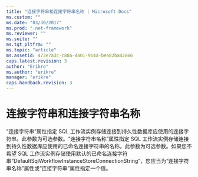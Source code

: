```yaml
---
title: "连接字符串和连接字符串名称 | Microsoft Docs"
ms.custom: ""
ms.date: "03/30/2017"
ms.prod: ".net-framework"
ms.reviewer: ""
ms.suite: ""
ms.tgt_pltfrm: ""
ms.topic: "article"
ms.assetid: 473e7a3c-c88a-4a01-914a-bea82ba42866
caps.latest.revision: 3
author: "Erikre"
ms.author: "erikre"
manager: "erikre"
caps.handback.revision: 3
---
```

# 连接字符串和连接字符串名称
“连接字符串”属性指定 SQL 工作流实例存储连接到持久性数据库应使用的连接字符串。此参数为可选参数。“连接字符串名称”属性指定 SQL 工作流实例存储连接到持久性数据库应使用的已命名连接字符串的名称。此参数为可选参数。如果您不希望 SQL 工作流实例存储使用默认的已命名连接字符串“DefaultSqlWorkflowInstanceStoreConnectionString”，您应当为“连接字符串名称”属性或“连接字符串”属性指定一个值。